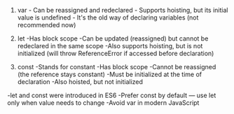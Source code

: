   1. var 
    - Can be reassigned and redeclared
    - Supports hoisting, but its initial value is undefined
    - It's the old way of declaring variables (not recommended now)

  2. let 
    -Has block scope
    -Can be updated (reassigned) but cannot be redeclared in the same scope
    -Also supports hoisting, but is not initialized (will throw ReferenceError if accessed before declaration)

 3. const 
    -Stands for constant
    -Has block scope
    -Cannot be reassigned (the reference stays constant)
    -Must be initialized at the time of declaration
    -Also hoisted, but not initialized

-let and const were introduced in ES6
-Prefer const by default — use let only when value needs to change
-Avoid var in modern JavaScript